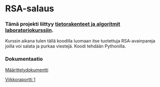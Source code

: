 # RSA-salaus
### Tämä projekti liittyy [tietorakenteet ja algoritmit laboratoriokurssiin](https://tiralabra.github.io/2023_loppukesa/index). 

Kurssin aikana tulen tällä koodilla luomaan itse tuotettuja RSA-avainpareja joilla voi salata ja purkaa viestejä. Koodi tehdään Pythonilla.

### Dokumentaatio

[Määrittelydokumentti](https://github.com/sanikemppainen/tiralabraRSA/blob/main/Dokumentaatio/M%C3%A4%C3%A4rittelydokumentti.md)

[Viikkoraportti 1](https://github.com/sanikemppainen/tiralabraRSA/blob/main/Dokumentaatio/Viikkoraportti1.md)


